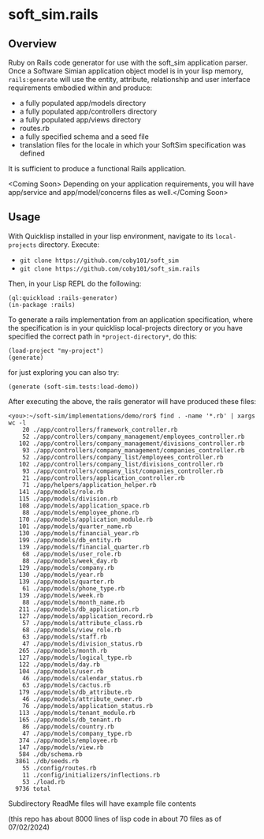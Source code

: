 # soft_sim.rails

## Overview
Ruby on Rails code generator for use with the soft_sim application parser. Once a Software Simian application object model is in your lisp memory, `rails:generate` will use the entity, attribute, relationship and user interface requirements embodied within and produce:
* a fully populated app/models directory
* a fully populated app/controllers directory
* a fully populated app/views directory
* routes.rb
* a fully specified schema and a seed file
* translation files for the locale in which your SoftSim specification was defined

It is sufficient to produce a functional Rails application. 

\<Coming Soon\> Depending on your application requirements, you will have app/service and app/model/concerns files as well.\</Coming Soon\>

## Usage
With Quicklisp installed in your lisp environment, navigate to its `local-projects` directory. Execute:

- `git clone https://github.com/coby101/soft_sim`
- `git clone https://github.com/coby101/soft_sim.rails`

Then, in your Lisp REPL do the following: 

```
(ql:quickload :rails-generator)
(in-package :rails)
```

To generate a rails implementation from an application specification, where the specification is in your quicklisp local-projects directory or you have specified the correct path in `*project-directory*`, do this:
```
(load-project "my-project")
(generate)
```

for just exploring you can also try:
```
(generate (soft-sim.tests:load-demo))
```

After executing the above, the rails generator will have produced these files:
```
<you>:~/soft-sim/implementations/demo/ror$ find . -name '*.rb' | xargs wc -l
    20 ./app/controllers/framework_controller.rb
    52 ./app/controllers/company_management/employees_controller.rb
   102 ./app/controllers/company_management/divisions_controller.rb
    93 ./app/controllers/company_management/companies_controller.rb
    52 ./app/controllers/company_list/employees_controller.rb
   102 ./app/controllers/company_list/divisions_controller.rb
    93 ./app/controllers/company_list/companies_controller.rb
    21 ./app/controllers/application_controller.rb
    71 ./app/helpers/application_helper.rb
   141 ./app/models/role.rb
   115 ./app/models/division.rb
   108 ./app/models/application_space.rb
    88 ./app/models/employee_phone.rb
   170 ./app/models/application_module.rb
   101 ./app/models/quarter_name.rb
   130 ./app/models/financial_year.rb
   199 ./app/models/db_entity.rb
   139 ./app/models/financial_quarter.rb
    68 ./app/models/user_role.rb
    88 ./app/models/week_day.rb
   129 ./app/models/company.rb
   130 ./app/models/year.rb
   139 ./app/models/quarter.rb
    61 ./app/models/phone_type.rb
   139 ./app/models/week.rb
    88 ./app/models/month_name.rb
   211 ./app/models/db_application.rb
   127 ./app/models/application_record.rb
    57 ./app/models/attribute_class.rb
    68 ./app/models/view_role.rb
    63 ./app/models/staff.rb
    47 ./app/models/division_status.rb
   265 ./app/models/month.rb
   127 ./app/models/logical_type.rb
   122 ./app/models/day.rb
   104 ./app/models/user.rb
    46 ./app/models/calendar_status.rb
    63 ./app/models/cactus.rb
   179 ./app/models/db_attribute.rb
    46 ./app/models/attribute_owner.rb
    76 ./app/models/application_status.rb
   113 ./app/models/tenant_module.rb
   165 ./app/models/db_tenant.rb
    86 ./app/models/country.rb
    47 ./app/models/company_type.rb
   374 ./app/models/employee.rb
   147 ./app/models/view.rb
   584 ./db/schema.rb
  3861 ./db/seeds.rb
    55 ./config/routes.rb
    11 ./config/initializers/inflections.rb
    53 ./load.rb
  9736 total
```

Subdirectory ReadMe files will have example file contents













(this repo has about 8000 lines of lisp code in about 70 files as of 07/02/2024)
